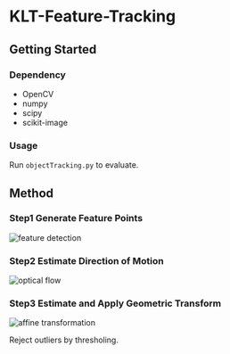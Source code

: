 # KLT-Feature-Tracking

## Getting Started
### Dependency
 - OpenCV
 - numpy
 - scipy
 - scikit-image
### Usage

Run `objectTracking.py` to evaluate.

## Method
### Step1 Generate Feature Points
![feature detection](demo/features.png)

### Step2 Estimate Direction of Motion
![optical flow](demo/opticalflow.png)

### Step3 Estimate and Apply Geometric Transform
![affine transformation](demo/affinetransformation.png)

Reject outliers by thresholing.
